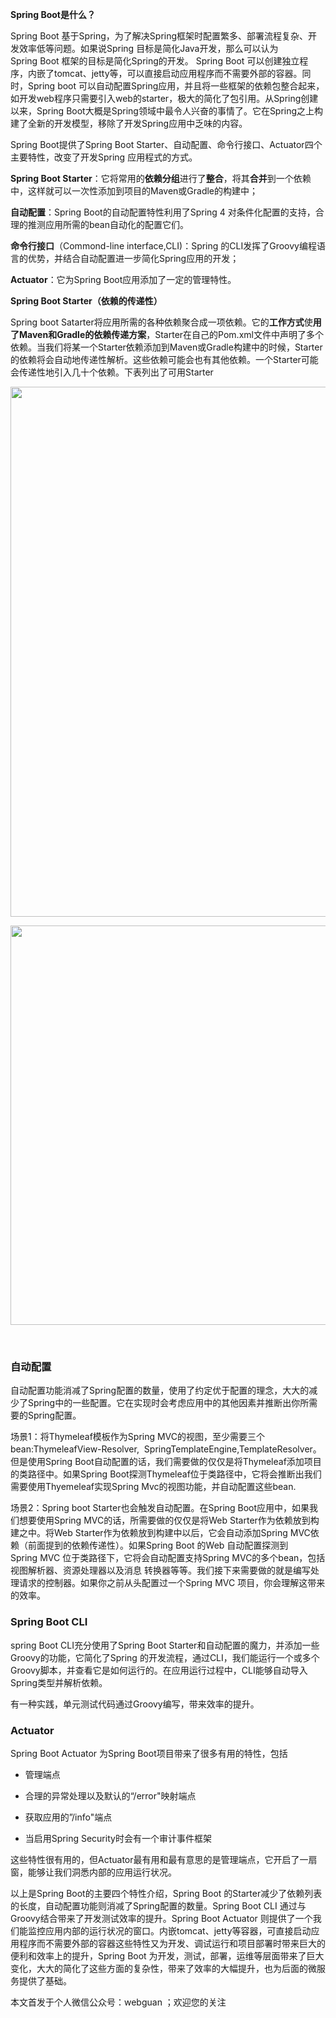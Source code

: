 <p><strong>Spring Boot是什么？</strong></p>

<p>Spring Boot 基于Spring，为了解决Spring框架时配置繁多、部署流程复杂、开发效率低等问题。如果说Spring 目标是简化Java开发，那么可以认为Spring Boot 框架的目标是简化Spring的开发。 Spring Boot 可以创建独立程序，内嵌了tomcat、jetty等，可以直接启动应用程序而不需要外部的容器。同时，Spring boot 可以自动配置Spring应用，并且将一些框架的依赖包整合起来，如开发web程序只需要引入web的starter，极大的简化了包引用。从Spring创建以来，Spring Boot大概是Spring领域中最令人兴奋的事情了。它在Spring之上构建了全新的开发模型，移除了开发Spring应用中乏味的内容。</p>

<p>Spring Boot提供了Spring Boot Starter、自动配置、命令行接口、Actuator四个主要特性，改变了开发Spring 应用程式的方式。</p>

<p><strong>Spring Boot Starter</strong>：它将常用的<strong>依赖分组</strong>进行了<strong>整合</strong>，将其<strong>合并</strong>到一个依赖中，这样就可以一次性添加到项目的Maven或Gradle的构建中；</p>

<p><strong>自动配置</strong>：Spring Boot的自动配置特性利用了Spring 4 对条件化配置的支持，合理的推测应用所需的bean自动化的配置它们。</p>

<p><strong>命令行接口</strong>（Commond-line interface,CLI)：Spring 的CLI发挥了Groovy编程语言的优势，并结合自动配置进一步简化Spring应用的开发；</p>

<p><strong>Actuator</strong>：它为Spring Boot应用添加了一定的管理特性。</p>

<p><strong>Spring Boot Starter（依赖的传递性）</strong></p>

<p>Spring boot Satarter将应用所需的各种依赖聚合成一项依赖。它的<strong>工作方式</strong>使<strong>用了Maven和Gradle的依赖传递方案</strong>，Starter在自己的Pom.xml文件中声明了多个依赖。当我们将某一个Starter依赖添加到Maven或Gradle构建中的时候，Starter的依赖将会自动地传递性解析。这些依赖可能会也有其他依赖。一个Starter可能会传递性地引入几十个依赖。下表列出了可用Starter</p>

<p><img alt="" class="has" height="848" src="https://img-blog.csdn.net/20180826001631883?watermark/2/text/aHR0cHM6Ly9ibG9nLmNzZG4ubmV0L3RpYW55YXhpYW5n/font/5a6L5L2T/fontsize/400/fill/I0JBQkFCMA==/dissolve/70" width="572" /></p>

<p><img alt="" class="has" height="639" src="https://img-blog.csdn.net/20180826001650779?watermark/2/text/aHR0cHM6Ly9ibG9nLmNzZG4ubmV0L3RpYW55YXhpYW5n/font/5a6L5L2T/fontsize/400/fill/I0JBQkFCMA==/dissolve/70" width="587" /></p>

<p> </p>

<h3><strong>自动配置</strong></h3>

<p>自动配置功能消减了Spring配置的数量，使用了约定优于配置的理念，大大的减少了Spring中的一些配置。它在实现时会考虑应用中的其他因素并推断出你所需要的Spring配置。</p>

<p>场景1：将Thymeleaf模板作为Spring MVC的视图，至少需要三个bean:ThymeleafView-Resolver,  SpringTemplateEngine,TemplateResolver。但是使用Spring Boot自动配置的话，我们需要做的仅仅是将Thymeleaf添加项目的类路径中。如果Spring Boot探测Thymeleaf位于类路径中，它将会推断出我们需要使用Thyemeleaf实现Spring Mvc的视图功能，并自动配置这些bean.</p>

<p>场景2：Spring boot Starter也会触发自动配置。在Spring Boot应用中，如果我们想要使用Spring MVC的话，所需要做的仅仅是将Web Starter作为依赖放到构建之中。将Web Starter作为依赖放到构建中以后，它会自动添加Spring MVC依赖（前面提到的依赖传递性）。如果Spring Boot 的Web 自动配置探测到Spring MVC 位于类路径下，它将会自动配置支持Spring MVC的多个bean，包括视图解析器、资源处理器以及消息 转换器等等。我们接下来需要做的就是编写处理请求的控制器。如果你之前从头配置过一个Spring MVC 项目，你会理解这带来的效率。</p>

<h3><strong>Spring Boot CLI</strong></h3>

<p>spring Boot CLI充分使用了Spring Boot Starter和自动配置的魔力，并添加一些Groovy的功能，它简化了Spring 的开发流程，通过CLI，我们能运行一个或多个Groovy脚本，并查看它是如何运行的。在应用运行过程中，CLI能够自动导入Spring类型并解析依赖。</p>

<p>有一种实践，单元测试代码通过Groovy编写，带来效率的提升。</p>

<h3><strong>Actuator</strong></h3>

<p>Spring Boot Actuator 为Spring Boot项目带来了很多有用的特性，包括</p>

<ul><li>
	<p>管理端点</p>
	</li>
	<li>
	<p>合理的异常处理以及默认的“/error"映射端点</p>
	</li>
	<li>
	<p>获取应用的”/info"端点</p>
	</li>
	<li>
	<p>当启用Spring Security时会有一个审计事件框架</p>
	</li>
</ul><p>这些特性很有用的，但Actuator最有用和最有意思的是管理端点，它开启了一扇窗，能够让我们洞悉内部的应用运行状况。</p>

<p>以上是Spring Boot的主要四个特性介绍，Spring Boot 的Starter减少了依赖列表的长度，自动配置功能则消减了Spring配置的数量。Spring Boot CLI 通过与Groovy结合带来了开发测试效率的提升。Spring Boot Actuator 则提供了一个我们能监控应用内部的运行状况的窗口。内嵌tomcat、jetty等容器，可直接启动应用程序而不需要外部的容器这些特性又为开发、调试运行和项目部署时带来巨大的便利和效率上的提升，Spring Boot 为开发，测试，部署，运维等层面带来了巨大变化，大大的简化了这些方面的复杂性，带来了效率的大幅提升，也为后面的微服务提供了基础。</p>

<p>本文首发于个人微信公众号：webguan ；欢迎您的关注</p>

<p><img alt="" class="has" src="https://img-blog.csdn.net/20180825235533667?watermark/2/text/aHR0cHM6Ly9ibG9nLmNzZG4ubmV0L3RpYW55YXhpYW5n/font/5a6L5L2T/fontsize/400/fill/I0JBQkFCMA==/dissolve/70" /></p>